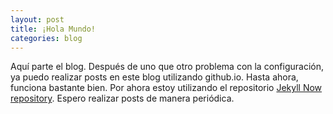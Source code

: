 ```yaml
---
layout: post
title: ¡Hola Mundo!
categories: blog
---
```


Aquí parte el blog. Después de uno que otro problema con la configuración, ya puedo realizar posts en este blog utilizando github.io.
Hasta ahora, funciona bastante bien. Por ahora estoy utilizando el repositorio [Jekyll Now repository](https://github.com/barryclark/jekyll-now). Espero realizar posts de manera periódica. 
